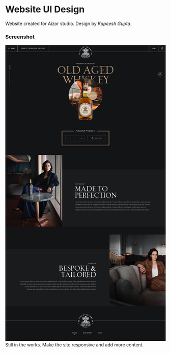 # Website UI Design
Website created for Aizor studio. Design by *Kapeesh Gupta*.

### Screenshot
![Website Screenshot](./images/ss.png)
Still in the works. Make the site responsive and add more content.
